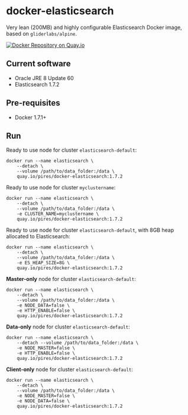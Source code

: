 # docker-elasticsearch

Very lean (200MB) and highly configurable Elasticsearch Docker image, based on `gliderlabs/alpine`.

[![Docker Repository on Quay.io](https://quay.io/repository/pires/docker-elasticsearch/status "Docker Repository on Quay.io")](https://quay.io/repository/pires/docker-elasticsearch)

## Current software

* Oracle JRE 8 Update 60
* Elasticsearch 1.7.2

## Pre-requisites

* Docker 1.7.1+

## Run

Ready to use node for cluster `elasticsearch-default`:
```
docker run --name elasticsearch \
	--detach \
	--volume /path/to/data_folder:/data \
	quay.io/pires/docker-elasticsearch:1.7.2
```

Ready to use node for cluster `myclustername`:
```
docker run --name elasticsearch \
	--detach \
	--volume /path/to/data_folder:/data \
	-e CLUSTER_NAME=myclustername \
	quay.io/pires/docker-elasticsearch:1.7.2
```

Ready to use node for cluster `elasticsearch-default`, with 8GB heap allocated to Elasticsearch:
```
docker run --name elasticsearch \
	--detach \
	--volume /path/to/data_folder:/data \
	-e ES_HEAP_SIZE=8G \
	quay.io/pires/docker-elasticsearch:1.7.2
```

**Master-only** node for cluster `elasticsearch-default`:
```
docker run --name elasticsearch \
	--detach \
	--volume /path/to/data_folder:/data \
	-e NODE_DATA=false \
	-e HTTP_ENABLE=false \
	quay.io/pires/docker-elasticsearch:1.7.2
```

**Data-only** node for cluster `elasticsearch-default`:
```
docker run --name elasticsearch \
	--detach --volume /path/to/data_folder:/data \
	-e NODE_MASTER=false \
	-e HTTP_ENABLE=false \
	quay.io/pires/docker-elasticsearch:1.7.2
```

**Client-only** node for cluster `elasticsearch-default`:
```
docker run --name elasticsearch \
	--detach \
	--volume /path/to/data_folder:/data \
	-e NODE_MASTER=false \
	-e NODE_DATA=false \
	quay.io/pires/docker-elasticsearch:1.7.2
```
